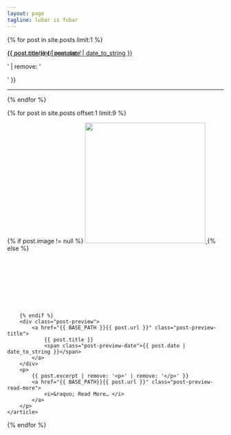 ```yaml
---
layout: page
tagline: lubar is fubar
---
```

  {% for post in site.posts limit:1 %}
    <article id="{{post.title}}">
		<div class="post-preview">
        <a href="{{ BASE_PATH }}{{ post.url }}" class="post-preview-title" style="position:absolute;">
          {{ post.title }}
          <span class="post-preview-date">{{ post.date | date_to_string }}</span>
        </a>
      </div>
      <p>
        {{ post.content | remove: '<p>' | remove: '</p>' }}
      </p>
    </article>
	<hr>
  {% endfor %}

  {% for post in site.posts offset:1 limit:9 %}
    <article id="{{post.title}}">
		{% if post.image != null %}
		<a href="{{ BASE_PATH }}{{ post.url }}" class="img-link">
          <img src="{{ post.image }}" height="280" style="margin:0;"/>
        </a>
		{% else %}
		<div style="margin-top:110px">
			&nbsp;
		</div>
		
		{% endif %}
		<div class="post-preview">
			<a href="{{ BASE_PATH }}{{ post.url }}" class="post-preview-title">
				{{ post.title }}
				<span class="post-preview-date">{{ post.date | date_to_string }}</span>
			</a>
		</div>
		<p>
			{{ post.excerpt | remove: '<p>' | remove: '</p>' }}
			<a href="{{ BASE_PATH}}{{ post.url }}" class="post-preview-read-more">
				<i>&raquo; Read More… </i>
			</a>
		</p>
    </article>
  {% endfor %}
